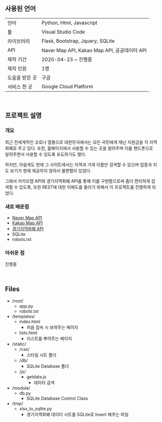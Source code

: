## **사용된 언어**
|                |                                              |
|----------------|----------------------------------------------|
| 언어           | Python, Html, Javascript                     |
| 툴             | Visual Studio Code                           |
| 라이브러리     | Flask, Bootstrap, Jquery, SQLite             |
| API            | Naver Map API, Kakao Map API, 공공데이터 API |
| 제작 기간      | 2020-04-23 ~ 진행중                          |
| 제작 인원      | 1명                                          |
| 도움을 받은 곳 | 구글                                         |
| 서비스 한 곳   | Google Cloud Platform                        |

<br>

## **프로젝트 설명**
### **개요**
최근 전세계적인 코로나 열풍으로 대한민국에서는 모든 국민에게 재난 지원금을 각 지역 화폐로 주고 있다. 또한, 홈페이지에서 사용할 수 있는 곳을 알려주며 이를 핸드폰으로 알려주면서 사용할 수 있도록 유도하기도 했다. 

하지만, 아쉽게도 현재 그 사이트에서는 지역과 가게 이름만 검색할 수 있으며 업종과 지도 보기가 현재 제공하지 않아서 불편함이 있었다.

그래서 카카오맵 API와 경기지역화폐 API를 통해 이를 구현함으로써 좀더 편리하게 검색할 수 있도록, 또한 REST에 대한 이해도를 올리기 위해서 이 프로젝트를 진행하게 되었다.

### **새로 배운점**
- [Naver Map API](https://navermaps.github.io/maps.js.ncp/docs/index.html)
- [Kakao Map API](https://apis.map.kakao.com/)
- [경기지역화폐 API](https://data.gg.go.kr/portal/data/service/selectServicePage.do?infId=3NPA52LBMO36CQEQ1GMY28894927&infSeq=1)
- SQLite
- robots.txt

### **아쉬운 점**
진행중

<br>

## **Files**
- /root/
    - app.py
    - robots.txt
- /templates/
    - index.html
        - 처음 접속 시 보여주는 페이지
    - lists.html
        - 리스트를 뿌려주는 페이지
- /static/
    - /css/
        - 스타일 시트 폴더
    - /db/
        - SQLite Database 폴더
    - /js/
        - getdata.js
            - 데이터 검색
- /module/
    - db.py
        - SQLite Database Control Class
- /tmp/
    - xlsx_to_sqlite.py
        - 경기지역화폐 데이터 시트를 SQLite로 Insert 해주는 파일